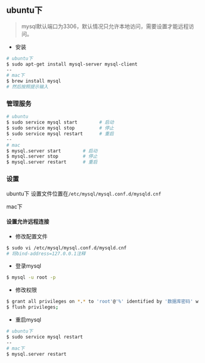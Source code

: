 ## ubuntu下
> mysql默认端口为3306，默认情况只允许本地访问，需要设置才能远程访问。

- 安装
```bash
# ubuntu下
$ sudo apt-get install mysql-server mysql-client
--
# mac下
$ brew install mysql
# 然后按照提示输入
```

### 管理服务
```bash
# ubuntu
$ sudo service mysql start        # 启动
$ sudo service mysql stop         # 停止
$ sudo service mysql restart      # 重启
--
# mac
$ mysql.server start        # 启动
$ mysql.server stop         # 停止
$ mysql.server restart      # 重启
```

### 设置
ubuntu下
设置文件位置在`/etc/mysql/mysql.conf.d/mysqld.cnf`

mac下

#### 设置允许远程连接
- 修改配置文件
```bash
$ sudo vi /etc/mysql/mysql.conf.d/mysqld.cnf
# 将bind-address=127.0.0.1注释
```

- 登录mysql
```bash
$ mysql -u root -p
```

- 修改权限
```bash
$ grant all privileges on *.* to 'root'@'%' identified by '数据库密码' with grant option;   # 其中'mysql'为数据库访问密码
$ flush privileges;
```

- 重启mysql
```bash
# ubuntu下
$ sudo service mysql restart
--
# mac下
$ mysql.server restart
```

